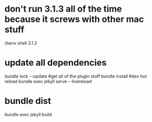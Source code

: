 # don't run 3.1.3 all of the time because it screws with other mac stuff
rbenv shell 3.1.3

# update all dependencies
bundle lock --update
#get all of the plugin stuff
bundle install
#dev hot reload
bundle exec jekyll serve --livereload

# bundle dist
bundle exec jekyll build
